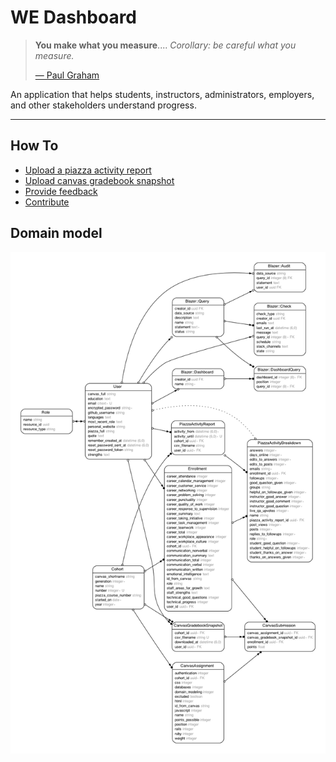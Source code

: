 # WE Dashboard

> **You make what you measure**.... _Corollary: be careful what you measure._
>
> [— Paul Graham](http://www.paulgraham.com/13sentences.html#:~:text=7.%20You%20make%20what,careful%20what%20you%20measure.)

An application that helps students, instructors, administrators, employers, and other stakeholders understand progress.

---

## How To

- [Upload a piazza activity report](./docs/how-to-upload-piazza-activity-report.md)
- [Upload canvas gradebook snapshot](./docs/how-to-upload-canvas-gradebook-snapshot.md)
- [Provide feedback](./docs/how-to-provide-feedback.md)
- [Contribute](./docs/how-to-contribute.md)


## Domain model

![Domain Model](erd.png?raw=true "Domain Model")
